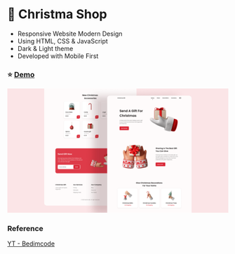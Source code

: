 # :christmas_tree: Christma Shop

- Responsive Website Modern Design
- Using HTML, CSS & JavaScript
- Dark & Light theme
- Developed with Mobile First

### :star: [Demo](https://fakestandard.github.io/responsive-website-design-christmas-shop/)

![COVER](./preview.png)

### Reference
[YT - Bedimcode](https://www.youtube.com/watch?v=RTIueV7zERY)
